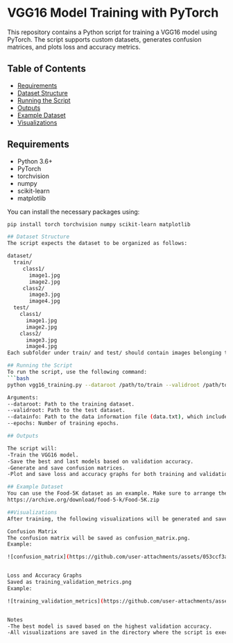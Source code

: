 # VGG16 Model Training with PyTorch

This repository contains a Python script for training a VGG16 model using PyTorch. The script supports custom datasets, generates confusion matrices, and plots loss and accuracy metrics.

## Table of Contents
- [Requirements](#requirements)
- [Dataset Structure](#dataset-structure)
- [Running the Script](#running-the-script)
- [Outputs](#outputs)
- [Example Dataset](#example-dataset)
- [Visualizations](#visualizations)

## Requirements
- Python 3.6+
- PyTorch
- torchvision
- numpy
- scikit-learn
- matplotlib

You can install the necessary packages using:
```bash
pip install torch torchvision numpy scikit-learn matplotlib

## Dataset Structure
The script expects the dataset to be organized as follows:

dataset/
  train/
     class1/
       image1.jpg
       image2.jpg
     class2/
       image3.jpg
       image4.jpg
  test/
    class1/
      image1.jpg
      image2.jpg
    class2/
      image3.jpg
      image4.jpg
Each subfolder under train/ and test/ should contain images belonging to the corresponding class.

## Running the Script
To run the script, use the following command:
```bash
python vgg16_training.py --dataroot /path/to/train --validroot /path/to/valid --datainfo /path/to/data.txt --epochs 10

Arguments:
--dataroot: Path to the training dataset.
--validroot: Path to the test dataset.
--datainfo: Path to the data information file (data.txt), which includes classes, number of classes, and batch size.
--epochs: Number of training epochs.

## Outputs

The script will:
-Train the VGG16 model.
-Save the best and last models based on validation accuracy.
-Generate and save confusion matrices.
-Plot and save loss and accuracy graphs for both training and validation phases.

## Example Dataset
You can use the Food-5K dataset as an example. Make sure to arrange the dataset according to the structure mentioned above.
https://archive.org/download/food-5-k/Food-5K.zip

##Visualizations
After training, the following visualizations will be generated and saved:

Confusion Matrix
The confusion matrix will be saved as confusion_matrix.png.
Example:

![confusion_matrix](https://github.com/user-attachments/assets/053ccf3a-e00a-4445-b41a-91275e81c8d2)


Loss and Accuracy Graphs
Saved as training_validation_metrics.png
Example:

![training_validation_metrics](https://github.com/user-attachments/assets/8c2e4854-419f-4558-b4e7-f10f173e1bec)


Notes
-The best model is saved based on the highest validation accuracy.
-All visualizations are saved in the directory where the script is executed.





